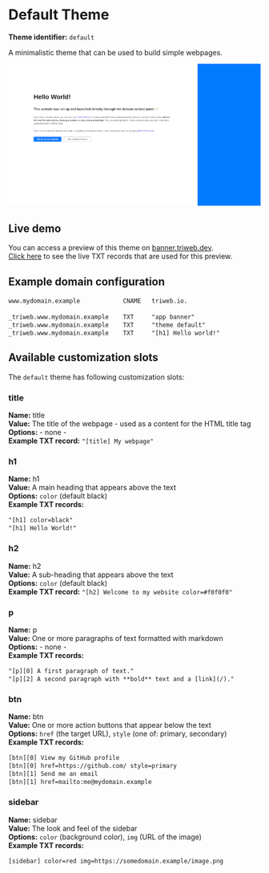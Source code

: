 # Default Theme

**Theme identifier:** `default`

A minimalistic theme that can be used to build simple webpages.

![Default theme](preview.png)

## Live demo

You can access a preview of this theme on [banner.triweb.dev](https://banner.triweb.dev/).<br/>
[Click here](https://mxtoolbox.com/SuperTool.aspx?action=txt%3a_triweb.banner.triweb.dev&run=toolpage) to see the live TXT records that are used for this preview. 

## Example domain configuration

```
www.mydomain.example            CNAME   triweb.io.

_triweb.www.mydomain.example    TXT     "app banner"
_triweb.www.mydomain.example    TXT     "theme default"
_triweb.www.mydomain.example    TXT     "[h1] Hello world!"
```

## Available customization slots

The `default` theme has following customization slots:

### title

**Name:**       title<br/>
**Value:**      The title of the webpage - used as a content for the HTML title tag<br/>
**Options:**    - none -<br/>
**Example TXT record:** ```"[title] My webpage" ```

### h1

**Name:**       h1<br/>
**Value:**      A main heading that appears above the text<br/>
**Options:**    `color` (default black)<br/>
**Example TXT records:** 
```
"[h1] color=black"
"[h1] Hello World!"
```

### h2

**Name:**       h2<br/>
**Value:**      A sub-heading that appears above the text<br/>
**Options:**    `color` (default black)<br/>
**Example TXT record:** ```"[h2] Welcome to my website color=#f0f0f0"```

### p

**Name:**       p<br/>
**Value:**      One or more paragraphs of text formatted with markdown<br/>
**Options:**    - none -<br/>
**Example TXT records:** 
```
"[p][0] A first paragraph of text."
"[p][2] A second paragraph with **bold** text and a [link](/)."
```

### btn

**Name:**       btn<br/>
**Value:**      One or more action buttons that appear below the text<br/>
**Options:**    `href` (the target URL), `style` (one of: primary, secondary)<br/>
**Example TXT records:**
```
[btn][0] View my GitHub profile
[btn][0] href=https://github.com/ style=primary
[btn][1] Send me an email
[btn][1] href=mailto:me@mydomain.example
```

### sidebar

**Name:**       sidebar<br/>
**Value:**      The look and feel of the sidebar<br/>
**Options:**    `color` (background color), `img` (URL of the image)<br/>
**Example TXT records:**
```
[sidebar] color=red img=https://somedomain.example/image.png
```
